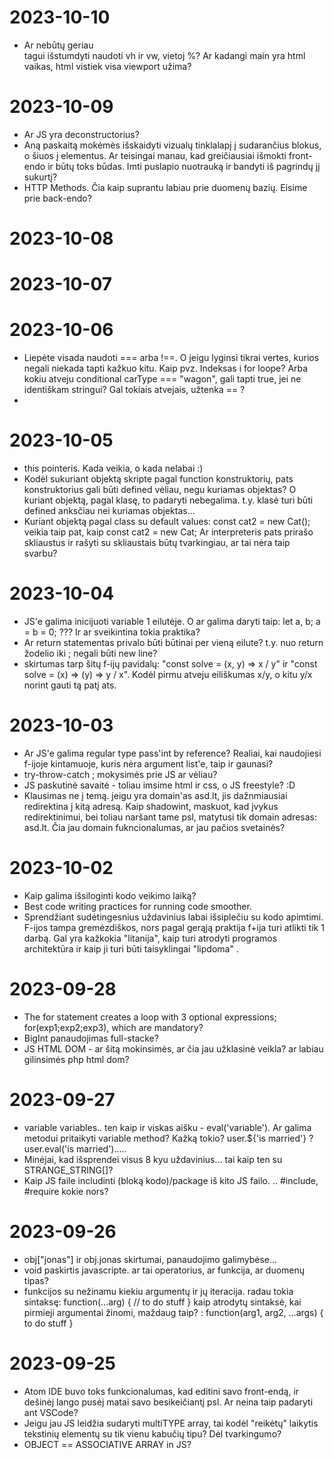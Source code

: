 # 2023-10-10
* Ar nebūtų geriau <main> tagui išstumdyti naudoti vh ir vw, vietoj %? Ar kadangi main yra html vaikas, html vistiek visa viewport užima?

# 2023-10-09
* Ar JS yra deconstructorius?
* Aną paskaitą mokėmės išskaidyti vizualų tinklalapį į sudarančius blokus, o šiuos į elementus. Ar teisingai manau, kad greičiausiai išmokti front-endo ir būtų toks būdas. Imti puslapio nuotrauką ir bandyti iš pagrindų jį sukurtį?
* HTTP Methods. Čia kaip suprantu labiau prie duomenų bazių. Eisime prie back-endo?

# 2023-10-08

# 2023-10-07

# 2023-10-06
* Liepėte visada naudoti === arba !==. O jeigu lyginsi tikrai vertes, kurios negali niekada tapti kažkuo kitu. Kaip pvz. Indeksas i for loope? Arba kokiu atveju conditional carType === "wagon", gali tapti true, jei ne identiškam stringui? Gal tokiais atvejais, užtenka == ? 
*

# 2023-10-05
* this pointeris. Kada veikia, o kada nelabai :)
* Kodėl sukuriant objektą skripte pagal function konstruktorių, pats konstruktorius gali būti defined vėliau, negu kuriamas objektas? O kuriant objektą, pagal klasę, to padaryti nebegalima. t.y. klasė turi būti defined anksčiau nei kuriamas objektas...
* Kuriant objektą pagal class su default values: const cat2 = new Cat(); veikia taip pat, kaip const cat2 = new Cat; Ar interpreteris pats prirašo skliaustus ir rašyti su skliaustais būtų tvarkingiau, ar tai nėra taip svarbu?


# 2023-10-04
* JS'e galima inicijuoti variable 1 eilutėje. O ar galima daryti taip: let a, b;  a = b = 0; ??? Ir ar sveikintina tokia praktika?
* Ar return statementas privalo būti būtinai per vieną eilute? t.y. nuo return žodelio iki ; negali būti new line?
* skirtumas tarp šitų f-ijų pavidalų: "const solve = (x, y) => x / y" ir "const solve = (x) => (y) => y / x". Kodėl pirmu atveju eiliškumas x/y, o kitu y/x norint gauti tą patį ats.


# 2023-10-03
* Ar JS'e galima regular type pass'int by reference? Realiai, kai naudojiesi f-ijoje kintamuoje, kuris nėra argument list'e, taip ir gaunasi?
* try-throw-catch ; mokysimės prie JS ar vėliau?
* JS paskutinė savaitė - toliau imsime html ir css, o JS freestyle? :D
* Klausimas ne į temą. jeigu yra domain'as asd.lt, jis dažnmiausiai redirektina į kitą adresą. Kaip shadowint, maskuot, kad įvykus redirektinimui, bei toliau naršant tame psl, matytusi tik domain adresas: asd.lt. Čia jau domain fukncionalumas, ar jau pačios svetainės? 

# 2023-10-02
* Kaip galima išsiloginti kodo veikimo laiką? 
* Best code writing practices for running code smoother. 
* Sprendžiant sudėtingesnius uždavinius labai išsiplečiu su kodo apimtimi. F-ijos tampa gremėzdiškos, nors pagal gerąją praktija f+ija turi atlikti tik 1 darbą. Gal yra kažkokia "litanija", kaip turi atrodyti programos architektūra ir kaip ji turi būti taisyklingai "lipdoma" .

# 2023-09-28
* The for statement creates a loop with 3 optional expressions; for(exp1;exp2;exp3), which are mandatory?
* BigInt panaudojimas full-stacke?
* JS HTML DOM - ar šitą mokinsimės, ar čia jau užklasinė veikla? ar labiau gilinsimės php html dom?

# 2023-09-27
* variable variables.. ten kaip ir viskas aišku - eval('variable'). Ar galima metodui pritaikyti variable method? Kažką tokio? user.${'is married'} ? user.eval('is married').....
* Minėjai, kad išsprendei visus 8 kyu uždavinius... tai kaip ten su STRANGE_STRING[]?
* Kaip JS faile includinti (bloką kodo)/package iš kito JS failo. .. #include, #require kokie nors?

# 2023-09-26
* obj["jonas"] ir obj.jonas skirtumai, panaudojimo galimybėse...
* void paskirtis javascripte. ar tai operatorius, ar funkcija, ar duomenų tipas?
* funkcijos su nežinamu kiekiu argumentų ir jų iteracija. radau tokia sintaksę:
  function(...arg) { // to do stuff }
  kaip atrodytų sintaksė, kai pirmieji argumentai žinomi, maždaug taip? :
  function(arg1, arg2, ...args) { to do stuff }

# 2023-09-25
* Atom IDE buvo toks funkcionalumas, kad editini savo front-endą, ir dešinėj lango pusėj matai savo besikeičiantį psl.
  Ar neina taip padaryti ant VSCode?
* Jeigu jau JS leidžia sudaryti multiTYPE array, tai kodėl "reikėtų" laikytis tekstinių elementų su tik vienu kabučių tipu? Dėl tvarkingumo?
* OBJECT == ASSOCIATIVE ARRAY in JS?
